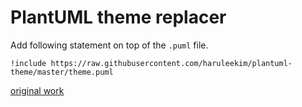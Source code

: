 # PlantUML theme replacer

Add following statement on top of the `.puml` file.

```puml
!include https://raw.githubusercontent.com/haruleekim/plantuml-theme/master/theme.puml
```

[original work](https://gist.github.com/jerieljan/4c82515ff5f2b2e4dd5122d354a82b7e)
